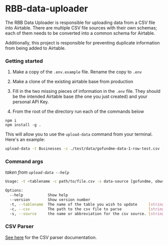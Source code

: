 # RBB-data-uploader

The RBB Data Uploader is responsible for uploading data from a CSV file into Airtable.  There are multiple CSV file sources with their own schemas; each of them needs to be converted into a common schema for Airtable.

Additionally, this project is responsible for preventing duplicate information from being added to Airtable.

### Getting started
1. Make a copy of the `.env.example` file.  Rename the copy to `.env`
1. Make a clone of the existing airtable base from production
1. Fill in the two missing pieces of information in the `.env` file.  They should be the intended Airtable base (the one you just created) and your personal API Key.

1. From the root of the directory run each of the commands below

```
npm i
npm install -g .
```

This will allow you to use the `upload-data` command from your terminal.  Here's an example:

```bash
upload-data -t Businesses -c ./test/data/gofundme-data-1-row-test.csv -s gofundme
```

### Command args

_taken from `upload-data --help`_

```bash
Usage: -t <tablename -c path/to/file.csv -s data-source [gofundme, obws]

Options:
  --help           Show help                                              [boolean]
  --version        Show version number                                    [boolean]
  -t, --tablename  The name of the table you wish to update     [string] [required]
  -c, --csv        The path to the csv file to parse            [string] [required]
  -s, --source     the name or abbreviation for the csv source. [string] [required]
```

### CSV Parser

[See here](./Docs/csv-module.md) for the CSV parser documentation.
